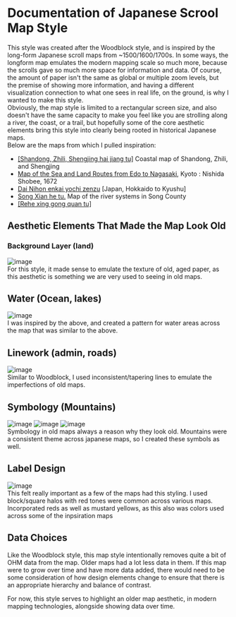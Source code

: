 # Documentation of Japanese Scrool Map Style
This style was created after the Woodblock style, and is inspired by the long-form Japanese scroll maps from ~1500/1600/1700s. In some ways, the longform map emulates the modern mapping scale so much more, because the scrolls gave so much more space for information and data. Of course, the amount of paper isn't the same as global or multiple zoom levels, but the premise of showing more information, and having a different visualization connection to what one sees in real life, on the ground, is why I wanted to make this style.
<br>
Obviously, the map style is limited to a rectangular screen size, and also doesn't have the same capacity to make you feel like you are strolling along a river, the coast, or a trail, but hopefully some of the core aesthetic elements bring this style into clearly being rooted in historical Japanese maps.
<br> 
Below are the maps from which I pulled inspiration:
- [[Shandong, Zhili, Shengjing hai jiang tu]](https://www.loc.gov/resource/g7822cm.gct00259?r=0.375,0.043,0.25,0.154,0)  Coastal map of Shandong, Zhili, and Shengjing
- [Map of the Sea and Land Routes from Edo to Nagasaki](https://www.loc.gov/resource/gdcwdl.wdl_14435_001/?sp=23&r=-0.08,-0.07,1.238,0.761,0), Kyoto : Nishida Shobee, 1672
- [Dai Nihon enkai yochi zenzu](https://www.loc.gov/resource/g7960m.gct00032/?sp=16&r=-0.192,0.859,0.973,0.598,0) [Japan, Hokkaido to Kyushu]
- [Song Xian he tu.](https://www.loc.gov/resource/g7823s.ct003375/?r=-0.218,-0.052,1.454,0.894,0) Map of the river systems in Song County
- [[Rehe xing gong quan tu]](https://www.loc.gov/resource/g7824c.ct001844/?r=0.789,0.26,0.25,0.154,0)

## Aesthetic Elements That Made the Map Look Old
### Background Layer (land)
![image](https://user-images.githubusercontent.com/7087091/155616674-731c9b0d-e376-4594-b008-bd9c7544488d.png) <br>
For this style, it made sense to emulate the texture of old, aged paper, as this aesthetic is something we are very used to seeing in old maps. 

## Water (Ocean, lakes)
![image](https://user-images.githubusercontent.com/7087091/211070389-a98ee7a4-daad-4682-92f7-141e325836b8.png)<br>
I was inspired by the above, and created a pattern for water areas across the map that was similar to the above.

## Linework (admin, roads)
![image](https://user-images.githubusercontent.com/7087091/211070481-fdcea19d-31fd-4b1e-97c5-daa4f897ed86.png) <br>
Similar to Woodblock, I used  inconsistent/tapering lines to emulate the imperfections of old maps. 

## Symbology (Mountains)
![image](https://user-images.githubusercontent.com/7087091/211070597-c2c238e5-858e-4fff-ad51-f7e0ac21fecc.png)
![image](https://user-images.githubusercontent.com/7087091/211070644-bee6701a-f61d-4728-b310-242968326dcb.png)
![image](https://user-images.githubusercontent.com/7087091/211070700-780e5719-495d-40a6-b582-c9cf2cd13edc.png)
<br>
Symbology in old maps always a reason why they look old. Mountains were a consistent theme across japanese maps, so I created these symbols as well.

## Label Design
![image](https://user-images.githubusercontent.com/7087091/211070796-31b61a28-1f16-4ef4-a9d2-672b7709196c.png) <br>
This felt really important as a few of the maps had this styling. I used block/square halos with red tones were common across various maps. Incorporated reds as well as mustard yellows, as this also was colors used across some of the inpsiration maps

## Data Choices
Like the Woodblock style, this map style intentionally removes quite a bit of OHM data from the map. Older maps had a lot less data in them. If this map were to grow over time and have more data added, there would need to be some consideration of how design elements change to ensure that there is an appropriate hierarchy and balance of contrast.

For now, this style serves to highlight an older map aesthetic, in modern mapping technologies, alongside showing data over time.
